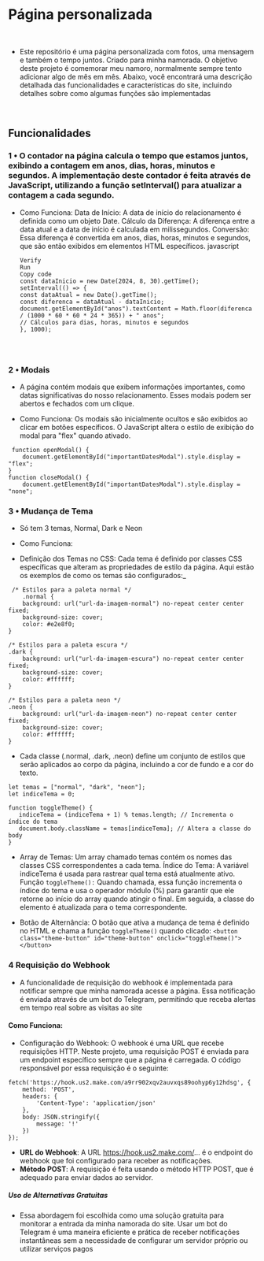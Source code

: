# Página personalizada
<br> 

 -  Este repositório é uma página personalizada com fotos, uma mensagem e também o tempo juntos. Criado para minha namorada. O objetivo deste projeto é comemorar meu namoro, normalmente sempre tento adicionar algo de mês em mês. Abaixo, você encontrará uma descrição detalhada das funcionalidades e características do site, incluindo detalhes sobre como algumas funções são implementadas

<br>

## Funcionalidades


 ### **1 • O contador na página calcula o tempo que estamos juntos, exibindo a contagem em anos, dias, horas, minutos e segundos. A implementação deste contador é feita através de JavaScript, utilizando a função setInterval() para atualizar a contagem a cada segundo.**

 - Como Funciona:
Data de Início: A data de início do relacionamento é definida como um objeto Date.
Cálculo da Diferença: A diferença entre a data atual e a data de início é calculada em milissegundos.
Conversão: Essa diferença é convertida em anos, dias, horas, minutos e segundos, que são então exibidos em elementos HTML específicos.
javascript

      ```
    Verify
    Run
    Copy code
    const dataInicio = new Date(2024, 8, 30).getTime();
    setInterval(() => {
    const dataAtual = new Date().getTime();
    const diferenca = dataAtual - dataInicio;
    document.getElementById("anos").textContent = Math.floor(diferenca / (1000 * 60 * 60 * 24 * 365)) + " anos";
    // Cálculos para dias, horas, minutos e segundos
    }, 1000);




### **2 • Modais**

  - A página contém modais que exibem informações importantes, como datas significativas do nosso relacionamento. Esses modais podem ser abertos e fechados com um clique.

  - Como Funciona:
Os modais são inicialmente ocultos e são exibidos ao clicar em botões específicos.
O JavaScript altera o estilo de exibição do modal para "flex" quando ativado.

```
 function openModal() {
    document.getElementById("importantDatesModal").style.display = "flex";
}
function closeModal() {
    document.getElementById("importantDatesModal").style.display = "none";
```

### **3 • Mudança de Tema**

 -  Só tem 3 temas, Normal, Dark e Neon

 - Como Funciona:
 - Definição dos Temas no CSS: Cada tema é definido por classes CSS específicas que alteram as propriedades de estilo da página. Aqui estão os exemplos de como os temas são configurados:_
```
 /* Estilos para a paleta normal */
    .normal {
    background: url("url-da-imagem-normal") no-repeat center center fixed;
    background-size: cover;
    color: #e2e8f0;
}

/* Estilos para a paleta escura */
.dark {
    background: url("url-da-imagem-escura") no-repeat center center fixed;
    background-size: cover;
    color: #ffffff;
}

/* Estilos para a paleta neon */
.neon {
    background: url("url-da-imagem-neon") no-repeat center center fixed;
    background-size: cover;
    color: #ffffff;
}
```


 - Cada classe (.normal, .dark, .neon) define um conjunto de estilos que serão aplicados ao corpo da página, incluindo a cor de fundo e a cor do texto.
 
 ```
let temas = ["normal", "dark", "neon"];
 let indiceTema = 0;

 function toggleTheme() {
    indiceTema = (indiceTema + 1) % temas.length; // Incrementa o índice do tema
    document.body.className = temas[indiceTema]; // Altera a classe do body
 } 
```
 



- Array de Temas: Um array chamado temas contém os nomes das classes CSS correspondentes a cada tema.
Índice do Tema: A variável indiceTema é usada para rastrear qual tema está atualmente ativo.
Função ```toggleTheme():``` Quando chamada, essa função incrementa o índice do tema e usa o operador módulo (%) para garantir que ele retorne ao início do array quando atingir o final. Em seguida, a classe do elemento <body> é atualizada para o tema correspondente.

 - Botão de Alternância: O botão que ativa a mudança de tema é definido no HTML e chama a função ```toggleTheme()``` quando clicado:
  ```<button class="theme-button" id="theme-button" onclick="toggleTheme()"></button>```


### **4 Requisição do Webhook**
- A funcionalidade de requisição do webhook é implementada para notificar sempre que minha namorada acesse a página. Essa notificação é enviada através de um bot do Telegram, permitindo que receba alertas em tempo real sobre as visitas ao site

#### Como Funciona:
 - Configuração do Webhook: O webhook é uma URL que recebe requisições HTTP. Neste projeto, uma requisição POST é enviada para um endpoint específico sempre que a página é carregada. O código responsável por essa requisição é o seguinte:

```
fetch('https://hook.us2.make.com/a9rr902xqv2auvxqs89oohyp6y12hdsg', {
    method: 'POST',
    headers: {
        'Content-Type': 'application/json'
    },
    body: JSON.stringify({
        message: '!'
    })
});
```

 - **URL do Webhook**: A URL https://hook.us2.make.com/... é o endpoint do webhook que foi configurado para receber as notificações.
 - **Método POST**: A requisição é feita usando o método HTTP POST, que é adequado para enviar dados ao servidor.

##### Uso de Alternativas Gratuitas

 -  Essa abordagem foi escolhida como uma solução gratuita para monitorar a entrada da minha namorada do site. Usar um bot do Telegram é uma maneira eficiente e prática de receber notificações instantâneas sem a necessidade de configurar um servidor próprio ou utilizar serviços pagos
